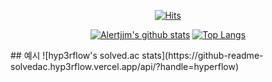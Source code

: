 <div align=center>
 
  [![Hits](https://hits.seeyoufarm.com/api/count/incr/badge.svg?url=https%3A%2F%2Fgithub.com%2Falertjjm)](https://hits.seeyoufarm.com) 
  
  [![Alertjjm's github stats](https://github-readme-stats.vercel.app/api?username=alertjjm&show_icons=true&theme=cobalt)](https://github.com/anuraghazra/github-readme-stats)
                           [![Top Langs](https://github-readme-stats.vercel.app/api/top-langs/?username=alertjjm&hide=jupyter%20notebook,javascript)](https://github.com/anuraghazra/github-readme-stats)
  </div>
## 예시
![hyp3rflow's solved.ac stats](https://github-readme-solvedac.hyp3rflow.vercel.app/api/?handle=hyperflow)

